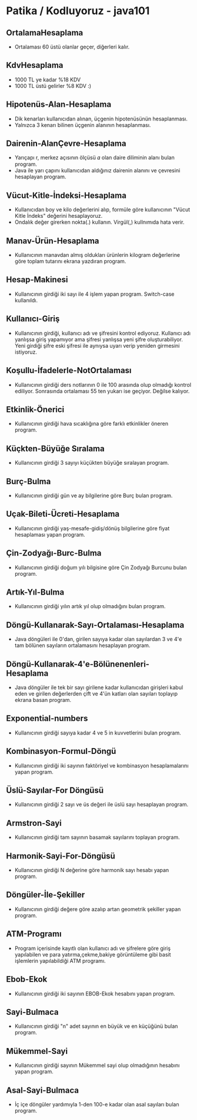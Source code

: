 # Patika / Kodluyoruz - java101

## OrtalamaHesaplama
- Ortalaması 60 üstü olanlar geçer, diğerleri kalır.
  
## KdvHesaplama
- 1000 TL ye kadar %18 KDV
- 1000 TL üstü gelirler %8 KDV :)

## Hipotenüs-Alan-Hesaplama
- Dik kenarları kullanıcıdan alınan, üçgenin hipotenüsünün hesaplanması.
- Yalnızca 3 kenarı bilinen üçgenin alanının hesaplanması.

## Dairenin-AlanÇevre-Hesaplama
- Yarıçapı r, merkez açısının ölçüsü 𝛼 olan daire diliminin alanı bulan program.
- Java ile yarı çapını kullanıcıdan aldığınız dairenin alanını ve çevresini hesaplayan program.

## Vücut-Kitle-İndeksi-Hesaplama
- Kullanıcıdan boy ve kilo değerlerini alıp, formüle göre kullanıcının "Vücut Kitle İndeks" değerini hesaplayoruz.
- Ondalık değer girerken nokta(.) kullanın. Virgül(,) kullnımıda hata verir.

## Manav-Ürün-Hesaplama
- Kullanıcının manavdan almış oldukları ürünlerin kilogram değerlerine göre toplam tutarını ekrana yazdıran program.

## Hesap-Makinesi
- Kullanıcının girdiği iki sayı ile 4 işlem yapan program. Switch-case kullanıldı.

## Kullanıcı-Giriş
- Kullanıcının girdiği, kullanıcı adı ve şifresini kontrol ediyoruz. Kullanıcı adı yanlışsa giriş yapamıyor ama şifresi yanlışsa yeni şifre oluşturabiliyor. Yeni girdiği şifre eski şifresi ile aynıysa uyarı verip yeniden girmesini istiyoruz.

## Koşullu-İfadelerle-NotOrtalaması
- Kullanıcının girdiği ders notlarının 0 ile 100 arasında olup olmadığı kontrol ediliyor. Sonrasında ortalaması 55 ten yukarı ise geçiyor. Değilse kalıyor.

## Etkinlik-Önerici
- Kullanıcının girdiği hava sıcaklığına göre farklı etkinlikler öneren program.

## Küçkten-Büyüğe Sıralama
- Kullanıcının girdiği 3 sayıyı küçükten büyüğe sıralayan program.

## Burç-Bulma
- Kullanıcının girdiği gün ve ay bilgilerine göre Burç bulan program.


## Uçak-Bileti-Ücreti-Hesaplama
- Kullanıcının girdiği yaş-mesafe-gidiş/dönüş bilgilerine göre fiyat hesaplaması yapan program.

## Çin-Zodyağı-Burc-Bulma
- Kullanıcının girdiği doğum yılı bilgisine göre Çin Zodyağı Burcunu bulan program.


## Artık-Yıl-Bulma
- Kullanıcının girdiği yılın artık yıl olup olmadığını bulan program.

## Döngü-Kullanarak-Sayı-Ortalaması-Hesaplama 
- Java döngüleri ile 0'dan, girilen sayıya kadar olan sayılardan 3 ve 4'e tam bölünen sayıların ortalamasını hesaplayan program.

## Döngü-Kullanarak-4'e-Bölünenenleri-Hesaplama 
- Java döngüler ile tek bir sayı girilene kadar kullanıcıdan girişleri kabul eden ve girilen değerlerden çift ve 4'ün katları olan sayıları toplayıp ekrana basan program.

## Exponential-numbers
- Kullanıcının girdiği sayıya kadar 4 ve 5 in kuvvetlerini bulan program.

## Kombinasyon-Formul-Döngü
- Kullanıcının girdiği iki sayının faktöriyel ve kombinasyon hesaplamalarını yapan program.

## Üslü-Sayılar-For Döngüsü
- Kullanıcının girdiği 2 sayı ve üs değeri ile üslü sayı hesaplayan program.

## Armstron-Sayi
- Kullanıcının girdiği tam sayının basamak sayılarını toplayan program.

## Harmonik-Sayi-For-Döngüsü
- Kullanıcının girdiği N değerine göre harmonik sayı hesabı yapan program.

## Döngüler-İle-Şekiller
- Kullanıcının girdiği değere göre azalıp artan geometrik şekiller yapan program.

## ATM-Programı
- Program içerisinde kayıtlı olan kullanıcı adı ve şifrelere göre giriş yapılabilen ve para yatırma,çekme,bakiye görüntüleme gibi basit işlemlerin yapılabildiği ATM programı.

## Ebob-Ekok
- Kullanıcının girdiği iki sayının EBOB-Ekok hesabını yapan program.

## Sayi-Bulmaca
- Kullanıcının girdiği "n" adet sayının en büyük ve en küçüğünü bulan program.

## Mükemmel-Sayi
- Kullanıcının girdiği sayının Mükemmel sayi olup olmadığının hesabını yapan program.

## Asal-Sayi-Bulmaca
- İç içe döngüler yardımıyla 1-den 100-e kadar olan asal sayıları bulan program.